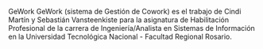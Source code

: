 GeWork
GeWork (sistema de Gestión de Cowork) es el trabajo de Cindi Martín y Sebastián Vansteenkiste para la asignatura de Habilitación Profesional de la carrera de Ingeniería/Analista en Sistemas de Información en la Universidad Tecnológica Nacional - Facultad Regional Rosario.